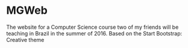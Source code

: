 # MGWeb

The website for a Computer Science course two of my friends will be teaching in Brazil in the summer of 2016. Based on the Start Bootstrap: Creative theme
